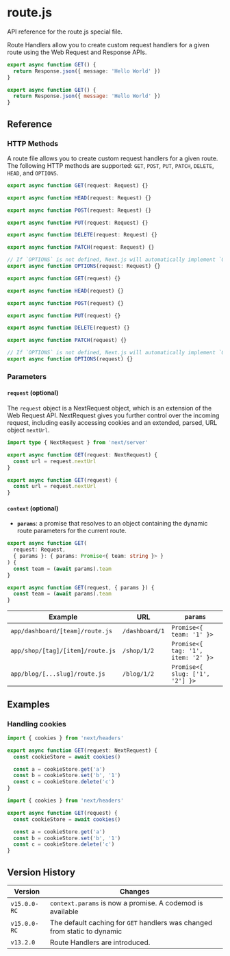 # route.js

API reference for the route.js special file.

Route Handlers allow you to create custom request handlers for a given route using the Web Request and Response APIs.

```ts
export async function GET() {
  return Response.json({ message: 'Hello World' })
}
```

```js
export async function GET() {
  return Response.json({ message: 'Hello World' })
}
```

## Reference

### HTTP Methods

A route file allows you to create custom request handlers for a given route. The following HTTP methods are supported: `GET`, `POST`, `PUT`, `PATCH`, `DELETE`, `HEAD`, and `OPTIONS`.

```ts
export async function GET(request: Request) {}

export async function HEAD(request: Request) {}

export async function POST(request: Request) {}

export async function PUT(request: Request) {}

export async function DELETE(request: Request) {}

export async function PATCH(request: Request) {}

// If `OPTIONS` is not defined, Next.js will automatically implement `OPTIONS` and set the appropriate Response `Allow` header depending on the other methods defined in the Route Handler.
export async function OPTIONS(request: Request) {}
```

```js
export async function GET(request) {}

export async function HEAD(request) {}

export async function POST(request) {}

export async function PUT(request) {}

export async function DELETE(request) {}

export async function PATCH(request) {}

// If `OPTIONS` is not defined, Next.js will automatically implement `OPTIONS` and set the appropriate Response `Allow` header depending on the other methods defined in the Route Handler.
export async function OPTIONS(request) {}
```

### Parameters

#### `request` (optional)

The `request` object is a NextRequest object, which is an extension of the Web Request API. NextRequest gives you further control over the incoming request, including easily accessing cookies and an extended, parsed, URL object `nextUrl`.

```ts
import type { NextRequest } from 'next/server'

export async function GET(request: NextRequest) {
  const url = request.nextUrl
}
```

```js
export async function GET(request) {
  const url = request.nextUrl
}
```

#### `context` (optional)

- **`params`**: a promise that resolves to an object containing the dynamic route parameters for the current route.

```ts
export async function GET(
  request: Request,
  { params }: { params: Promise<{ team: string }> }
) {
  const team = (await params).team
}
```

```js
export async function GET(request, { params }) {
  const team = (await params).team
}
```

Example                          | URL            | `params`                           
-------------------------------- | -------------- | ---------------------------------- 
`app/dashboard/[team]/route.js`  | `/dashboard/1` | `Promise<{ team: '1' }>`           
`app/shop/[tag]/[item]/route.js` | `/shop/1/2`    | `Promise<{ tag: '1', item: '2' }>` 
`app/blog/[...slug]/route.js`    | `/blog/1/2`    | `Promise<{ slug: ['1', '2'] }>`    

## Examples

### Handling cookies

```ts
import { cookies } from 'next/headers'

export async function GET(request: NextRequest) {
  const cookieStore = await cookies()

  const a = cookieStore.get('a')
  const b = cookieStore.set('b', '1')
  const c = cookieStore.delete('c')
}
```

```js
import { cookies } from 'next/headers'

export async function GET(request) {
  const cookieStore = await cookies()

  const a = cookieStore.get('a')
  const b = cookieStore.set('b', '1')
  const c = cookieStore.delete('c')
}
```

## Version History

Version      | Changes                                                                                                                 
------------ | ----------------------------------------------------------------------------------------------------------------------- 
`v15.0.0-RC` | `context.params` is now a promise. A codemod is available                                                              
`v15.0.0-RC` | The default caching for `GET` handlers was changed from static to dynamic                                              
`v13.2.0`    | Route Handlers are introduced.                                                                                         